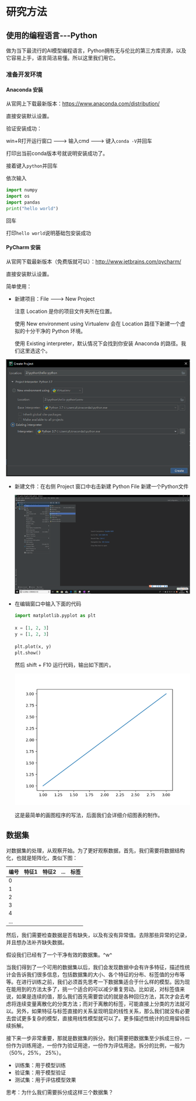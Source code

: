 # 研究方法

## 使用的编程语言---Python

做为当下最流行的AI模型编程语言，Python拥有无与伦比的第三方库资源，以及它容易上手，语言简洁易懂。所以这里我们用它。

### 准备开发环境

#### Anaconda 安装

从官网上下载最新版本：https://www.anaconda.com/distribution/

直接安装默认设置。

验证安装成功：

win+R打开运行窗口 ---> 输入cmd ---> 键入`conda -V`并回车

打印出当前conda版本号就说明安装成功了。

接着键入`python`并回车

依次输入

```python
import numpy
import os
import pandas
print("hello world")
```

回车

打印`hello world`说明基础包安装成功



#### PyCharm 安装

从官网下载最新版本（免费版就可以）：http://www.jetbrains.com/pycharm/

直接安装默认设置。

简单使用：

* 新建项目：File ---> New Project 

  注意 Location 是你的项目文件夹所在位置。

  使用 New environment using Virtualenv 会在 Location 路径下新建一个虚拟的十分干净的 Python 环境。

  使用 Existing interpreter，默认情况下会找到你安装 Anaconda 的路径。我们这里选这个。

![](images/1568807925253.png)

* 新建文件：在右侧 Project 窗口中右击新建 Python File 新建一个Python文件

  ![](images/1568808355790.png)

* 在编辑窗口中输入下面的代码

  ```python
  import matplotlib.pyplot as plt
  
  x = [1, 2, 3]
  y = [1, 2, 3]
  
  plt.plot(x, y)
  plt.show()
  ```

  然后 shift + F10 运行代码，输出如下图片。

  ![](images/Figure_1.png)

  这是最简单的画图程序的写法，后面我们会详细介绍图表的制作。

  

## 数据集

对数据集的处理，从观察开始。为了更好观察数据，首先，我们需要将数据结构化，也就是矩阵化，类似下图：

| 编号 | 特征1 | 特征2 | ...  | 标签 |
| ---- | ----- | ----- | ---- | ---- |
| 0    |       |       |      |      |
| 1    |       |       |      |      |
| 2    |       |       |      |      |
| 3    |       |       |      |      |
| 4    |       |       |      |      |
| ...  |       |       |      |      |

然后，我们需要检查数据是否有缺失，以及有没有异常值。去除那些异常的记录，并且想办法补齐缺失数据。

假设我们已经有了一个干净有效的数据集。^w^

当我们得到了一个可用的数据集以后，我们会发现数据中会有许多特征，描述性统计会告诉我们很多信息，包括数据集的大小、各个特征的分布、标签值的分布等等。在进行训练之前，我们必须首先思考一下数据集适合于什么样的模型。因为现在能用到的方法太多了，挑一个适合的可以减少重复劳动。比如说，对标签值来说，如果是连续的值，那么我们首先需要尝试的就是各种回归方法，其次才会去考虑将连续变量离散化的分类方法；而对于离散的标签，可能直接上分类的方法就可以。另外，如果特征与标签直接的关系呈现明显的线性关系，那么我们就没有必要去尝试更多复杂的模型，直接用线性模型就可以了。更多描述性统计的应用留待后续拆解。

接下来一步非常重要，那就是数据集的拆分。我们需要把数据集至少拆成三份，一份作为训练用途，一份作为验证用途，一份作为评估用途。拆分的比例，一般为 （50%，25%， 25%）。

* 训练集：用于模型训练
* 验证集：用于模型验证
* 测试集：用于评估模型效果

思考：为什么我们需要拆分成这样三个数据集？

